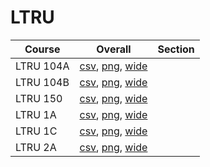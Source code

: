 # LTRU

| Course | Overall | Section |
| ------ | ------- | ------- |
| LTRU 104A | [csv](https://github.com/UCSD-Historical-Enrollment-Data/2024Fall/blob/main/overall/LTRU%20104A.csv), [png](https://raw.githubusercontent.com/UCSD-Historical-Enrollment-Data/2024Fall/main/plot_overall/LTRU%20104A.png), [wide](https://raw.githubusercontent.com/UCSD-Historical-Enrollment-Data/2024Fall/main/plot_overall_wide/LTRU%20104A.png) |  |
| LTRU 104B | [csv](https://github.com/UCSD-Historical-Enrollment-Data/2024Fall/blob/main/overall/LTRU%20104B.csv), [png](https://raw.githubusercontent.com/UCSD-Historical-Enrollment-Data/2024Fall/main/plot_overall/LTRU%20104B.png), [wide](https://raw.githubusercontent.com/UCSD-Historical-Enrollment-Data/2024Fall/main/plot_overall_wide/LTRU%20104B.png) |  |
| LTRU 150 | [csv](https://github.com/UCSD-Historical-Enrollment-Data/2024Fall/blob/main/overall/LTRU%20150.csv), [png](https://raw.githubusercontent.com/UCSD-Historical-Enrollment-Data/2024Fall/main/plot_overall/LTRU%20150.png), [wide](https://raw.githubusercontent.com/UCSD-Historical-Enrollment-Data/2024Fall/main/plot_overall_wide/LTRU%20150.png) |  |
| LTRU 1A | [csv](https://github.com/UCSD-Historical-Enrollment-Data/2024Fall/blob/main/overall/LTRU%201A.csv), [png](https://raw.githubusercontent.com/UCSD-Historical-Enrollment-Data/2024Fall/main/plot_overall/LTRU%201A.png), [wide](https://raw.githubusercontent.com/UCSD-Historical-Enrollment-Data/2024Fall/main/plot_overall_wide/LTRU%201A.png) |  |
| LTRU 1C | [csv](https://github.com/UCSD-Historical-Enrollment-Data/2024Fall/blob/main/overall/LTRU%201C.csv), [png](https://raw.githubusercontent.com/UCSD-Historical-Enrollment-Data/2024Fall/main/plot_overall/LTRU%201C.png), [wide](https://raw.githubusercontent.com/UCSD-Historical-Enrollment-Data/2024Fall/main/plot_overall_wide/LTRU%201C.png) |  |
| LTRU 2A | [csv](https://github.com/UCSD-Historical-Enrollment-Data/2024Fall/blob/main/overall/LTRU%202A.csv), [png](https://raw.githubusercontent.com/UCSD-Historical-Enrollment-Data/2024Fall/main/plot_overall/LTRU%202A.png), [wide](https://raw.githubusercontent.com/UCSD-Historical-Enrollment-Data/2024Fall/main/plot_overall_wide/LTRU%202A.png) |  |

